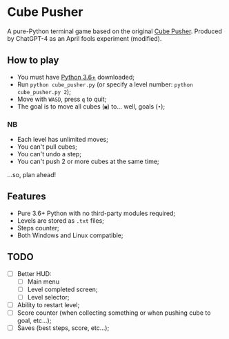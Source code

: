 # Cube Pusher

A pure-Python terminal game based on the original [Cube Pusher](https://idowngames.com/cube-pusher). Produced by ChatGPT-4 as an April fools experiment (modified).

## How to play

- You must have [Python 3.6+](https://python.org) downloaded;
- Run `python cube_pusher.py` (or specify a level number: `python cube_pusher.py 2`);
- Move with `WASD`, press `q` to quit;
- The goal is to move all cubes (`▣`) to... well, goals (`•`);

### NB

- Each level has unlimited moves;
- You can't pull cubes;
- You can't undo a step;
- You can't push 2 or more cubes at the same time;

...so, plan ahead!

## Features

- Pure 3.6+ Python with no third-party modules required;
- Levels are stored as `.txt` files;
- Steps counter;
- Both Windows and Linux compatible;

## TODO

- [ ] Better HUD:
  - [ ] Main menu
  - [ ] Level completed screen;
  - [ ] Level selector;
- [ ] Ability to restart level;
- [ ] Score counter (when collecting something or when pushing cube to goal, etc...);
- [ ] Saves (best steps, score, etc...);
